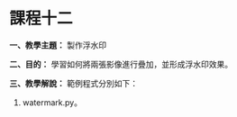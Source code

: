 # 課程十二

**一、教學主題：** 製作浮水印
	
**二、目的：** 學習如何將兩張影像進行疊加，並形成浮水印效果。

**三、教學解說：** 範例程式分別如下：
1. watermark.py。
